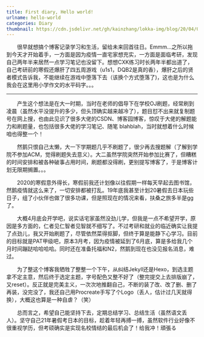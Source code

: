 ```yaml
---
title: First diary, Hello world!
urlname: hello-world
categories: Diary
thumbnail: https://cdn.jsdelivr.net/gh/kainzhang/lokka-img/blog/20/04/01/200401-diary-thumbnail.jpg
---
```


&emsp;&emsp;很早就想搞个博客记录学习和生活，留给未来回首往日。Emmm...之所以拖到今天才开始着手，一方面是因为疫情一直宅家想充实，一方面是面临考研，发现自己两年半来居然一点学习笔记也没留下。想想CXK练习时长两年半都出道了，自己考研前的寒假还爆肝了四五周游戏（u1s1，DQB2是真的香），爆肝之后的贤者模式告诉我，不能继续在游戏中堕落下去（该换个方式堕落了)，这也是为什么我会在这里用小学作文的水平码字。。。

<!--more-->

----

&emsp;&emsp;产生这个想法是在大一时期，当时在老师的倡导下在学校OJ刷题，经常刷到凌晨（虽然水平没提升的多少，但头顶确实越来越冷了），题目怼不出来就复制题号在网上搜，也由此见识了很多大佬的CSDN、博客园博客，惊叹于大佬的解题能力和刷题量，也包括很多大佬的学习笔记、随笔 blahblah，当时就想着什么时候咱也得整一个！

&emsp;&emsp;然鹅只恨自己太懒，大一下学期题几乎不刷题了，很少再去搜题解（了解到学院不参加ACM，觉得刷题失去意义）。大二虽然学院突然开始参加比赛了，但糟糕的时间安排和被各种破事占用时间，刷题都没得刷，更别提写博客了，于是博客计划无限期搁置。。。

&emsp;&emsp;2020的寒假意外得长，寒假前我还计划像以往假期一样每天早起去图书馆，然鹅疫情就这么来了，一切安排都被打乱。19年底我甚至计划20暑假去日本玩些日子，组了小伙伴也做了很多功课，但是照现在的情况来看，扶桑之旅多半是gg了。

&emsp;&emsp;大概4月底会开学吧，说实话宅家虽然没劲儿学，但我是一点不希望开学，原因是多方面的，仁者见仁智者见智就不细写了。不过考研和就业的临近确实让我提了点劲儿，我又开始刷题了，尽管依然菜得抠脚，但终于算是能静下心学习。目前的目标就是PAT甲级吧，原本3月考，因为疫情被延到了6月底，算是多给我几个月时间蹦跶哈哈哈哈。同时还在准备托福和N2，然鹅到现在也没见报名消息，难过。

&emsp;&emsp;为了整这个博客我牺牲了整整一个下午，从纠结Jekyll还是Hexo，到选主题拿不定主意，然后终于选定主题，字号配色又整不好了（整完提交上去排版崩了，又reset）。反正就是完美主义，一次次地推翻自己，不断的装了改、改了删、删了再装，没完没了，我还自己用Procreate手写了个Logo（丢人，估计过几天就得换），大概这也算是一种自虐？（笑）

&emsp;&emsp;总而言之，希望自己能坚持下去，定期总结学习、总结生活（虽然语文丢人）。坚守自己21年暑假考日本的目标，趁着年轻再搏一搏，虽然软件行业好像不很重视学历，但考硕确实是实现名校情结的最后机会了！给我冲！頑張る